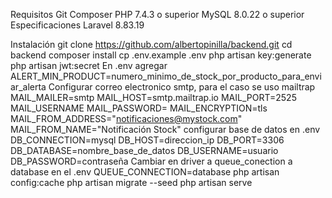 Requisitos
Git 
Composer 
PHP 7.4.3 o superior 
MySQL 8.0.22 o superior
Especificaciones
Laravel 8.83.19

Instalación
git clone https://github.com/albertopinilla/backend.git
cd backend
composer install
cp .env.example .env
php artisan key:generate
php artisan jwt:secret
En .env agregar 
ALERT_MIN_PRODUCT=numero_minimo_de_stock_por_producto_para_enviar_alerta
Configurar correo electronico smtp, para el caso se uso mailtrap
MAIL_MAILER=smtp
MAIL_HOST=smtp.mailtrap.io
MAIL_PORT=2525
MAIL_USERNAME
MAIL_PASSWORD=
MAIL_ENCRYPTION=tls
MAIL_FROM_ADDRESS="notificaciones@mystock.com"
MAIL_FROM_NAME="Notificación Stock"
configurar base de datos en .env
DB_CONNECTION=mysql 
DB_HOST=direccion_ip 
DB_PORT=3306
DB_DATABASE=nombre_base_de_datos
DB_USERNAME=usuario DB_PASSWORD=contraseña
Cambiar en driver a queue_conection a database en el .env
QUEUE_CONNECTION=database
php artisan config:cache
php artisan migrate --seed
php artisan serve
